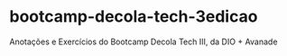 # bootcamp-decola-tech-3edicao
Anotações e Exercícios do Bootcamp Decola Tech III, da DIO + Avanade
